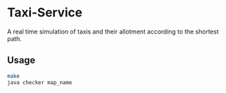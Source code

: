 # Taxi-Service
A real time simulation of taxis and their allotment according to the shortest path.

## Usage
``` bash
make
java checker map_name
```

